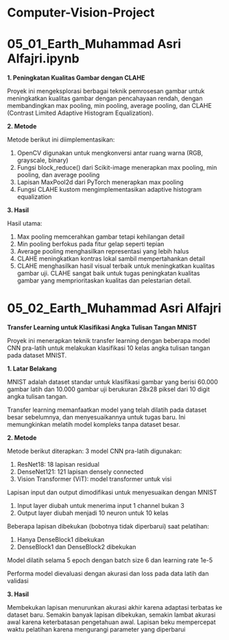 # Computer-Vision-Project

# **05_01_Earth_Muhammad Asri Alfajri.ipynb**

**1. Peningkatan Kualitas Gambar dengan CLAHE**

Proyek ini mengeksplorasi berbagai teknik pemrosesan gambar untuk meningkatkan kualitas gambar dengan pencahayaan rendah, dengan membandingkan max pooling, min pooling, average pooling, dan CLAHE (Contrast Limited Adaptive Histogram Equalization).

**2. Metode**

Metode berikut ini diimplementasikan:
1. OpenCV digunakan untuk mengkonversi antar ruang warna (RGB, grayscale, binary)
2. Fungsi block_reduce() dari Scikit-image menerapkan max pooling, min pooling, dan average pooling
3. Lapisan MaxPool2d dari PyTorch menerapkan max pooling
4. Fungsi CLAHE kustom mengimplementasikan adaptive histogram equalization
   
**3. Hasil**

Hasil utama:
1. Max pooling memcerahkan gambar tetapi kehilangan detail
2. Min pooling berfokus pada fitur gelap seperti tepian
3. Average pooling menghasilkan representasi yang lebih halus
4. CLAHE meningkatkan kontras lokal sambil mempertahankan detail
5. CLAHE menghasilkan hasil visual terbaik untuk meningkatkan kualitas gambar uji. CLAHE sangat baik untuk tugas peningkatan kualitas gambar yang memprioritaskan kualitas dan pelestarian detail.

# **05_02_Earth_Muhammad Asri Alfajri**

**Transfer Learning untuk Klasifikasi Angka Tulisan Tangan MNIST**

Proyek ini menerapkan teknik transfer learning dengan beberapa model CNN pra-latih untuk melakukan klasifikasi 10 kelas angka tulisan tangan pada dataset MNIST.

**1. Latar Belakang**

MNIST adalah dataset standar untuk klasifikasi gambar yang berisi 60.000 gambar latih dan 10.000 gambar uji berukuran 28x28 piksel dari 10 digit angka tulisan tangan.

Transfer learning memanfaatkan model yang telah dilatih pada dataset besar sebelumnya, dan menyesuaikannya untuk tugas baru. Ini memungkinkan melatih model kompleks tanpa dataset besar.

**2. Metode**

Metode berikut diterapkan:
3 model CNN pra-latih digunakan:
1. ResNet18: 18 lapisan residual
2. DenseNet121: 121 lapisan densely connected
3. Vision Transformer (ViT): model transformer untuk visi

Lapisan input dan output dimodifikasi untuk menyesuaikan dengan MNIST
1. Input layer diubah untuk menerima input 1 channel bukan 3
2. Output layer diubah menjadi 10 neuron untuk 10 kelas
   
Beberapa lapisan dibekukan (bobotnya tidak diperbarui) saat pelatihan:
1. Hanya DenseBlock1 dibekukan
2. DenseBlock1 dan DenseBlock2 dibekukan

Model dilatih selama 5 epoch dengan batch size 6 dan learning rate 1e-5

Performa model dievaluasi dengan akurasi dan loss pada data latih dan validasi

**3. Hasil**

Membekukan lapisan menurunkan akurasi akhir karena adaptasi terbatas ke dataset baru. 
Semakin banyak lapisan dibekukan, semakin lambat akurasi awal karena keterbatasan pengetahuan awal. 
Lapisan beku mempercepat waktu pelatihan karena mengurangi parameter yang diperbarui
